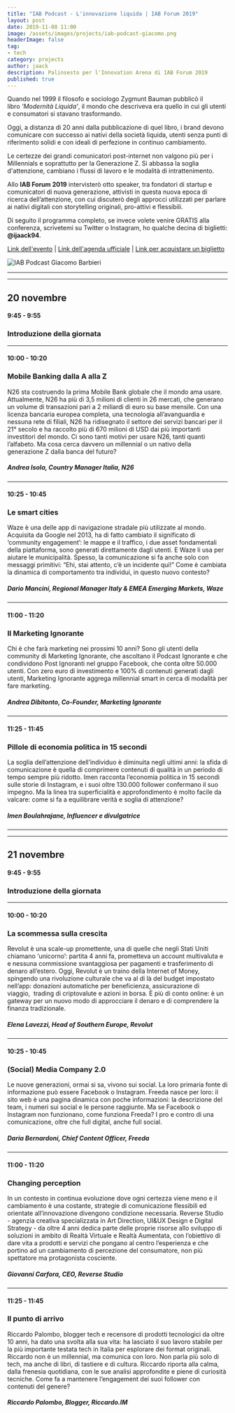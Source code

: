 ```yaml
---
title: "IAB Podcast - L'innovazione liquida | IAB Forum 2019"
layout: post
date: 2019-11-08 11:00
image: /assets/images/projects/iab-podcast-giacomo.png
headerImage: false
tag:
- tech
category: projects
author: jaack
description: Palinsesto per l'Innovation Arena di IAB Forum 2019
published: true
---
```


Quando nel 1999 il filosofo e sociologo Zygmunt Bauman pubblicò il libro *‘Modernità Liquida'*, il mondo che descriveva era quello in cui gli utenti e consumatori si stavano trasformando.

Oggi, a distanza di 20 anni dalla pubblicazione di quel libro, i brand devono comunicare con successo ai nativi della società liquida, utenti senza punti di riferimento solidi e con ideali di perfezione in continuo cambiamento.

Le certezze dei grandi comunicatori post-internet non valgono più per i Millennials e soprattutto per la Generazione Z. Si abbassa la soglia d'attenzione, cambiano i flussi di lavoro e le modalità di intrattenimento.

Allo **IAB Forum 2019** intervisterò otto speaker, tra fondatori di startup e comunicatori di nuova generazione, attivisti in questa nuova epoca di ricerca dell’attenzione, con cui discuterò degli approcci utilizzati per parlare ai nativi digitali con storytelling originali, pro-attivi e flessibili.

Di seguito il programma completo, se invece volete venire GRATIS alla conferenza, scrivetemi su Twitter o Instagram, ho qualche decina di biglietti: **@ijaack94**.

[Link dell'evento](https://www.iab.it/eventi/iab-forum/iab-forum-2019/) | [Link dell'agenda ufficiale](https://www.iab.it/eventi/iab-forum/iab-forum-2019/innovation-arena/) | [Link per acquistare un biglietto](https://www.iab.it/eventi/iab-forum/iab-forum-2019/iscriviti/)

<img class="image" src="{{site.url}}/assets/images/projects/iab-podcast-giacomo.png" alt="IAB Podcast Giacomo Barbieri" />

---
---

## 20 novembre

#### 9:45 - 9:55
### Introduzione della giornata

---

#### 10:00 - 10:20
### Mobile Banking dalla A alla Z

N26 sta costruendo la prima Mobile Bank globale che il mondo ama usare. Attualmente, N26 ha più di 3,5 milioni di clienti in 26 mercati, che generano un volume di transazioni pari a 2 miliardi di euro su base mensile. Con una licenza bancaria europea completa, una tecnologia all’avanguardia e nessuna rete di filiali, N26 ha ridisegnato il settore dei servizi bancari per il 21° secolo e ha raccolto più di 670 milioni di USD dai più importanti investitori del mondo.
Ci sono tanti motivi per usare N26, tanti quanti l’alfabeto. Ma cosa cerca davvero un millennial o un nativo della generazione Z dalla banca del futuro?
##### *Andrea Isola, Country Manager Italia, N26*

---

#### 10:25 - 10:45
### Le smart cities

Waze è una delle app di navigazione stradale più utilizzate al mondo. Acquisita da Google nel 2013, ha di fatto cambiato il significato di ‘community engagement’: le mappe e il traffico, i due asset fondamentali della piattaforma, sono generati direttamente dagli utenti. E Waze li usa per aiutare le municipalità. Spesso, la comunicazione si fa anche solo con messaggi primitivi: “Ehi, stai attento, c’è un incidente qui!” Come è cambiata la dinamica di comportamento tra individui, in questo nuovo contesto?
##### *Dario Mancini, Regional Manager Italy & EMEA Emerging Markets, Waze*

---

#### 11:00 - 11:20
### Il Marketing Ignorante

Chi è che farà marketing nei prossimi 10 anni? Sono gli utenti della community di Marketing Ignorante, che ascoltano il Podcast Ignorante e che condividono Post Ignoranti nel gruppo Facebook, che conta oltre 50.000 utenti. Con zero euro di investimento e 100% di contenuti generati dagli utenti, Marketing Ignorante aggrega millennial smart in cerca di modalità per fare marketing.
##### *Andrea Dibitonto, Co-Founder, Marketing Ignorante*

---

#### 11:25 - 11:45
### Pillole di economia politica in 15 secondi

La soglia dell’attenzione dell’individuo è diminuita negli ultimi anni: la sfida di comunicazione è quella di comprimere contenuti di qualità in un periodo di tempo sempre più ridotto. Imen racconta l’economia politica in 15 secondi sulle storie di Instagram, e i suoi oltre 130.000 follower confermano il suo impegno. Ma la linea tra superficialità e approfondimento è molto facile da valcare: come si fa a equilibrare verità e soglia di attenzione?
##### *Imen Boulahrajane, Influencer e divulgatrice*

---
---

## 21 novembre
#### 9:45 - 9:55
### Introduzione della giornata

---

#### 10:00 - 10:20
### La scommessa sulla crescita

Revolut è una scale-up promettente, una di quelle che negli Stati Uniti chiamano ‘unicorno’: partita 4 anni fa, prometteva un account multivaluta e e nessuna commissione svantaggiosa per pagamenti e trasferimento di denaro all’estero. Oggi, Revolut è un traino della Internet of Money, spingendo una rivoluzione culturale che va al di là del budget impostato nell’app: donazioni automatiche per beneficienza, assicurazione di viaggio,  trading di criptovalute e azioni in borsa. È più di conto online: è un gateway per un nuovo modo di approcciare il denaro e di comprendere la finanza tradizionale.
##### *Elena Lavezzi, Head of Southern Europe, Revolut*

---

#### 10:25 - 10:45
### (Social) Media Company 2.0

Le nuove generazioni, ormai si sa, vivono sui social. La loro primaria fonte di informazione può essere Facebook o Instagram. Freeda nasce per loro: il sito web è una pagina dinamica con poche informazioni: la descrizione del team, i numeri sui social e le persone raggiunte. Ma se Facebook o Instagram non funzionano, come funziona Freeda? I pro e contro di una comunicazione, oltre che full digital, anche full social.
##### *Daria Bernardoni, Chief Content Officer, Freeda*

---

#### 11:00 - 11:20
### Changing perception

In un contesto in continua evoluzione dove ogni certezza viene meno e il cambiamento è una costante, strategie di comunicazione flessibili ed orientate all’innovazione divengono condizione necessaria. Reverse Studio - agenzia creativa specializzata in Art Direction, UI&UX Design e Digital Strategy - da oltre 4 anni dedica parte delle proprie risorse allo sviluppo di soluzioni in ambito di Realtà Virtuale e Realtà Aumentata, con l’obiettivo di dare vita a prodotti e servizi che pongano al centro l’esperienza e che portino ad un cambiamento di percezione del consumatore, non più spettatore ma protagonista cosciente.
##### *Giovanni Carfora, CEO, Reverse Studio*

---

#### 11:25 - 11:45
### Il punto di arrivo

Riccardo Palombo, blogger tech e recensore di prodotti tecnologici da oltre 10 anni, ha dato una svolta alla sua vita: ha lasciato il suo lavoro stabile per la più importante testata tech in Italia per esplorare dei format originali. Riccardo non è un millennial, ma comunica con loro. Non parla più solo di tech, ma anche di libri, di tastiere e di cultura. Riccardo riporta alla calma, dalla frenesia quotidiana, con le sue analisi approfondite e piene di curiosità tecniche. Come fa a mantenere l’engagement dei suoi follower con contenuti del genere?
##### *Riccardo Palombo, Blogger, Riccardo.IM*
